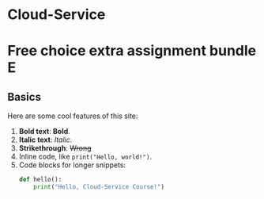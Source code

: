 # Cloud-Service
# Free choice extra assignment bundle E


## Basics

Here are some cool features of this site:
1. **Bold text**: **Bold**.
2. **Italic text**: *Italic*.
3. **Strikethrough**: ~~Wrong~~
4. Inline code, like `print("Hello, world!")`.
5. Code blocks for longer snippets:
   ```python
   def hello():
       print("Hello, Cloud-Service Course!")
